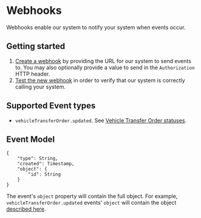 # Webhooks
Webhooks enable our system to notify your system when events occur.

## Getting started
1. [Create a webhook](https://runbuggy.docs.stoplight.io/reference/orders/webhooks/createwebhook) by providing the
 URL for our system to send events to. You may also optionally provide a value to send in the `Authorization` HTTP
  header.
2. [Test the new webhook](https://runbuggy.docs.stoplight.io/reference/orders/webhooks/testwebhook) in order to
 verify that our system is correctly calling your system.

## Supported Event types
* `vehicleTransferOrder.updated`. See [Vehicle Transfer Order statuses](https://runbuggy.docs.stoplight.io/guides/vto-statuses).

## Event Model
```
{
    "type": String,
    "created": Timestamp,
    "object": {
        "id": String
    }
}
```

The event's `object` property will contain the full object. For example, `vehicleTransferOrder.updated` events'
 `object` will contain the object [described here](https://runbuggy.docs.stoplight.io/reference/orders/vehicle-transfer-orders/getvehicletransferorderusingget). 
